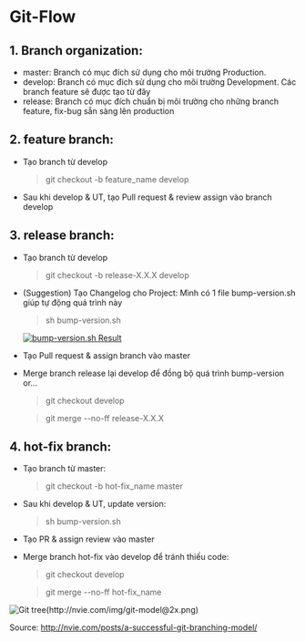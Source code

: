 # Git-Flow

## 1. Branch organization:

  * master: Branch có mục đích sử dụng cho môi trường Production.
  * develop: Branch có mục đich sử dụng cho môi trường Development. Các branch feature sẽ được tạo từ đây
  * release: Branch có mục đích chuẩn bị môi trường cho những branch feature, fix-bug sẵn sàng lên production
  
## 2. feature branch:

  * Tạo branch từ develop

    > git checkout -b feature_name develop
    
  * Sau khi develop & UT, tạo Pull request & review assign vào branch develop
  
## 3. release branch:

  * Tạo branch từ develop
  
    > git checkout -b release-X.X.X develop
    
  * (Suggestion) Tạo Changelog cho Project: Mình có 1 file bump-version.sh giúp tự động quá trình này
  
    > sh bump-version.sh
    
    [![bump-version.sh Result](https://s17.postimg.org/lz990qvb3/Capture.png)](https://postimg.org/image/pvmkwqgaj/)
    
  * Tạo Pull request & assign branch vào master
  
  * Merge branch release lại develop để đồng bộ quá trình bump-version or...
  
    > git checkout develop
    
    > git merge --no-ff release-X.X.X
    
## 4. hot-fix branch:

  * Tạo branch từ master:
  
    > git checkout -b hot-fix_name master
    
  * Sau khi develop & UT, update version:
  
    > sh bump-version.sh
    
  * Tạo PR & assign review vào master
  
  * Merge branch hot-fix vào develop để tránh thiếu code:
    
    > git checkout develop
    
    > git merge --no-ff hot-fix_name
    
    
![Git tree(http://nvie.com/img/git-model@2x.png)](http://nvie.com/img/git-model@2x.png)

Source: http://nvie.com/posts/a-successful-git-branching-model/
  
  
  

    
    
  
